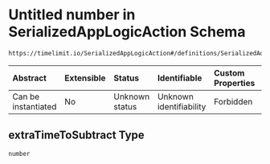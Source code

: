 # Untitled number in SerializedAppLogicAction Schema

```txt
https://timelimit.io/SerializedAppLogicAction#/definitions/SerializedAddUsedTimeAction/properties/extraTimeToSubtract
```



| Abstract            | Extensible | Status         | Identifiable            | Custom Properties | Additional Properties | Access Restrictions | Defined In                                                                                            |
| :------------------ | :--------- | :------------- | :---------------------- | :---------------- | :-------------------- | :------------------ | :---------------------------------------------------------------------------------------------------- |
| Can be instantiated | No         | Unknown status | Unknown identifiability | Forbidden         | Allowed               | none                | [SerializedAppLogicAction.schema.json\*](SerializedAppLogicAction.schema.json "open original schema") |

## extraTimeToSubtract Type

`number`
